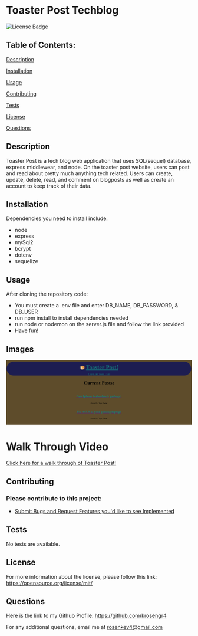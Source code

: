 # Toaster Post Techblog 
 
![License Badge](https://img.shields.io/badge/License-MIT-blue.svg)

## Table of Contents: 
[Description](#description) 

[Installation](#installation) 

[Usage](#usage) 

[Contributing](#contributing) 

[Tests](#tests) 

[License](#license) 

[Questions](#questions) 


## Description
Toaster Post is a tech blog web application that uses SQL(sequel) database, express middlewear, and node. On the toaster post website, users can post and read about pretty much anything tech related. Users can create, update, delete, read, and comment on blogposts as well as create an account to keep track of  their data. 

## Installation
Dependencies you need to install include: 
- node 
- express
- mySql2
- bcrypt
- dotenv
- sequelize

## Usage
After cloning the repository code: 
- You must create a .env file and enter DB_NAME, DB_PASSWORD, & DB_USER
- run npm install to install dependencies needed
- run node or nodemon on the server.js file and follow the link provided
- Have fun! 

## Images
![image of toaster post site](/assets/image.png)

# Walk Through Video
[Click here for a walk through of Toaster Post!](https://drive.google.com/file/d/1ovYEZSMFsnTQE1OwtHmiuu5NVdGScbuU/view)

## Contributing

### Please contribute to this project:
- [Submit Bugs and Request Features you'd like to see Implemented](https://github.com/krosengr4/TechBlog-ToasterPost/issues)

## Tests
No tests are available.

## License
For more information about the license, please follow this link: https://opensource.org/license/mit/

## Questions
Here is the link to my Github Profile: https://github.com/krosengr4 

For any additional questions, email me at rosenkev4@gmail.com
